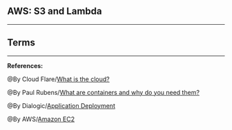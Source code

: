 ## **AWS: S3 and Lambda**


-----------------------------------------------


## **Terms**


-------------------------------------------------------------



**References:**

@By Cloud Flare/[What is the cloud?](https://www.cloudflare.com/learning/cloud/what-is-the-cloud/) 

@By Paul Rubens/[What are containers and why do you need them?](https://www.cio.com/article/2924995/what-are-containers-and-why-do-you-need-them.html)

@By Dialogic/[Application Deployment](https://www.dialogic.com/glossary/application-deployment-)

@By  AWS/[Amazon EC2](https://aws.amazon.com/ec2/)